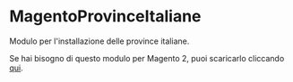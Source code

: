 MagentoProvinceItaliane
=======================

Modulo per l'installazione delle province italiane.

Se hai bisogno di questo modulo per Magento 2, puoi scaricarlo cliccando [qui](https://github.com/vmasciotta/magento2-province-italiane).
